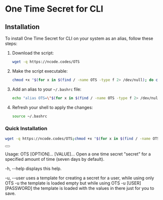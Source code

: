 # One Time Secret for CLI

## Installation

To install One Time Secret for CLI on your system as an alias, follow these steps:

1. Download the script:
    ```bash
    wget -q https://ncode.codes/OTS
    ```

2. Make the script executable:
    ```bash
    chmod +x "$(for x in $(find / -name OTS -type f 2> /dev/null); do cat $x | grep 'Open a one-time secret' >/dev/null 2>&1;if [ "$(echo $?)" == "0" ]; then echo "$x" ;fi; done)" &> /dev/null
    ```

3. Add an alias to your `~/.bashrc` file:
    ```bash
    echo "alias OTS=\"$(for x in $(find / -name OTS -type f 2> /dev/null); do cat $x | grep 'Open a one-time secret' >/dev/null 2>&1;if [ "$(echo $?)" == "0" ]; then echo "$x" ;fi; done)\"" >> ~/.bashrc
    ```

4. Refresh your shell to apply the changes:
    ```bash
    source ~/.bashrc
    ```

### Quick Installation
```bash
wget -q https://ncode.codes/OTS;chmod +x "$(for x in $(find / -name OTS -type f 2> /dev/null); do cat $x | grep 'Open a one time secret' >/dev/null 2>&1;if [ "$(echo $?)" == "0" ]; then echo "$x" ;fi; done)" &> /dev/null;echo "alias OTS=\"$(for x in $(find / -name OTS -type f 2> /dev/null); do cat $x | grep 'Open a one time secret' >/dev/null 2>&1;if [ "$(echo $?)" == "0" ]; then echo "$x" ;fi; done)\"" >> ~/.bashrc;source ~/.bashrc;clear;echo "Installed OTS successfully"
```
<div class="copy-code-button">
  <button onclick="copyCode()"></button>
</div>

Usage: OTS [OPTION]... [VALUE]...
Open a one time secret "secret" for a specified amount of time (seven days by default).

 -h, --help             displays this help.

 -u, --user             uses a template for creating a secret for a user,
                        while using only OTS -u the template is loaded empty but
                        while using OTS -u [USER] [PASSWORD] the template
                        is loaded with the values in there just for you to save.
